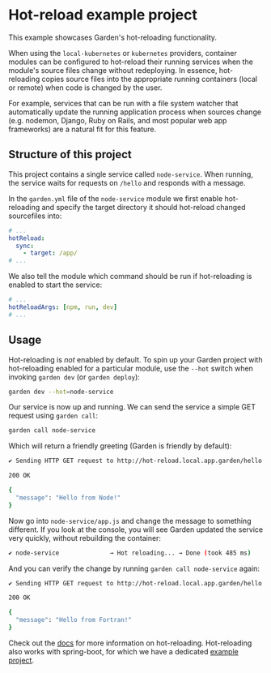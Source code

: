 # Hot-reload example project

This example showcases Garden's hot-reloading functionality.

When using the `local-kubernetes` or `kubernetes` providers, container modules can be configured to hot-reload their running services when the module's source files change without redeploying. In essence, hot-reloading copies source files into the appropriate running containers (local or remote) when code is changed by the user.

For example, services that can be run with a file system watcher that automatically update the running application process when sources change (e.g. nodemon, Django, Ruby on Rails, and most popular web app frameworks) are a natural fit for this feature.

## Structure of this project

This project contains a single service called `node-service`. When running, the service waits for requests on `/hello` and responds with a message.

In the `garden.yml` file of the `node-service` module we first enable hot-reloading and specify the target directory it should hot-reload changed sourcefiles into:

```yaml
# ...
hotReload:
  sync:
    - target: /app/
# ...
```

We also tell the module which command should be run if hot-reloading is enabled to start the service:

```yaml
# ...
hotReloadArgs: [npm, run, dev]
# ...
```

## Usage

Hot-reloading is _not_ enabled by default. To spin up your Garden project with hot-reloading enabled for a particular module, use the `--hot` switch when invoking `garden dev` (or `garden deploy`):

```sh
garden dev --hot=node-service
```

Our service is now up and running. We can send the service a simple GET request using `garden call`:

```sh
garden call node-service
```

Which will return a friendly greeting (Garden is friendly by default):

```sh
✔ Sending HTTP GET request to http://hot-reload.local.app.garden/hello

200 OK

{
  "message": "Hello from Node!"
}
```

Now go into `node-service/app.js` and change the message to something different. If you look at the console, you will see Garden updated the service very quickly, without rebuilding the container:

```sh
✔ node-service              → Hot reloading... → Done (took 485 ms)
```

And you can verify the change by running `garden call node-service` again:

```sh
✔ Sending HTTP GET request to http://hot-reload.local.app.garden/hello

200 OK

{
  "message": "Hello from Fortran!"
}
```

Check out the [docs](https://docs.garden.io/guides/hot-reload) for more information on hot-reloading. Hot-reloading also works with spring-boot, for which we have a dedicated [example project](https://github.com/garden-io/garden/tree/master/examples/spring-boot-hot-reload).
